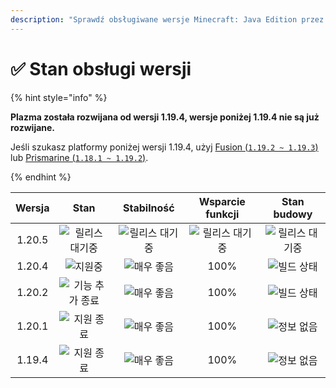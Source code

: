 ```yaml
---
description: "Sprawdź obsługiwane wersje Minecraft: Java Edition przez Plazma."
---
```


# ✅ Stan obsługi wersji

{% hint style="info" %}

**Plazma została rozwijana od wersji 1.19.4, wersje poniżej 1.19.4 nie są już rozwijane.**

Jeśli szukasz platformy poniżej wersji 1.19.4, użyj [Fusion (`1.19.2 ~ 1.19.3`)](https://github.com/RuinedTechnologyUnify/Fusion) lub [Prismarine (`1.18.1 ~ 1.19.2`)](https://github.com/PrismarineTeam/Prismarine).

{% endhint %}

[wtr]: https://img.shields.io/badge/릴리스%20대기중-szary?style=for-the-badge

[atv]: https://img.shields.io/badge/지원중-success?style=for-the-badge

[mtn]: https://img.shields.io/badge/기능%20추가%20종료-blue?style=for-the-badge

[eol]: https://img.shields.io/badge/지원%20종료-red?style=for-the-badge

[nul]: https://img.shields.io/badge/정보%20없음-gray?style=for-the-badge

[vgd]: https://img.shields.io/badge/매우%20좋음-blue?style=for-the-badge

[100]: https://img.shields.io/badge/100%25-blue?style=for-the-badge

| Wersja |       Stan       |    Stabilność   | Wsparcie funkcji |   Stan budowy   |
| :----: | :--------------: | :-------------: | :--------------: | :-------------: |
| 1.20.5 |  ![릴리스 대기중][wtr] | ![릴리스 대기중][wtr] |  ![릴리스 대기중][wtr] | ![릴리스 대기중][wtr] |
| 1.20.4 |    ![지원중][atv]   |  ![매우 좋음][vgd]  |       100%       |  ![빌드 상태][204]  |
| 1.20.2 | ![기능 추가 종료][mtn] |  ![매우 좋음][vgd]  |       100%       |  ![빌드 상태][202]  |
| 1.20.1 |   ![지원 종료][eol]  |  ![매우 좋음][vgd]  |       100%       |  ![정보 없음][nul]  |
| 1.19.4 |   ![지원 종료][eol]  |  ![매우 좋음][vgd]  |       100%       |  ![정보 없음][nul]  |

[204]: https://img.shields.io/github/actions/workflow/status/PlazmaMC/Plazma/release.yml?style=for-the-badge&label=%20&branch=ver/1.20.4

[202]: https://img.shields.io/github/actions/workflow/status/PlazmaMC/Plazma/release.yml?style=for-the-badge&label=%20&branch=ver/1.20.2

<!--

https://api.plazmamc.org/v1/badge/<bit>/<str>
- bit: RGB (Boolean, ...)
    - EX) 110 -> Yellow / 001 -> Blue / 000 -> Grey
    000 001 010 011 100 101 110 111

[wtr]: https://api.plazmamc.org/v1/badge/0/릴리스%20대기중

[dev]: https://api.plazmamc.org/v1/badge/1/개발중
[atv]: https://api.plazmamc.org/v1/badge/2/지원중
[mtn]: https://api.plazmamc.org/v1/badge/6/기능%20추가%20종료
[eol]: https://api.plazmamc.org/v1/badge/4/지원%20종료

[ukn]: https://api.plazmamc.org/v1/badge/0/정보%20없음
[vgd]: https://api.plazmamc.org/v1/badge/1/매우%20좋음

|  버전  |          상태          |        안정성        |       기능 지원       |       빌드 상태       |
| :----: | :-------------------: | :------------------: | :------------------: | :------------------: |
| 1.20.5 | ![릴리스 대기중][wtr]  | ![릴리스 대기중][wtr] | ![릴리스 대기중][wtr] | ![릴리스 대기중][wtr] |
| 1.20.4 |    ![지원중][atv]     |   ![매우 좋음][vgd]   |         100%         | [![빌드 상태](https://build.plazmamc.org/1.20.4/sh)](https://build.plazmamc.org/1.20.4/) |
| 1.20.2 | ![기능 추가 종료][mtn] |   ![매우 좋음][vgd]   |         100%        | [![빌드 상태](https://build.plazmamc.org/1.20.2/sh)](https://build.plazmamc.org/1.20.2/) |
| 1.20.1 |   ![지원 종료][eol]    |   ![매우 좋음][vgd]  |         100%         |   ![빌드 상태][ukn]   |
| 1.19.4 |   ![지원 종료][eol]    |   ![매우 좋음][vgd]  |         100%         |   ![빌드 상태][ukn]   |
-->
